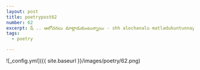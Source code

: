 ```yaml
---
layout: post
title: poetrypost62
number: 62
excerpt: ష్ .. ఆలోచనలు మాట్లాడుకుంటున్నాయి - shh alochanalu matladukuntunnayi
tags:
  - poetry

---
```




![_config.yml]({{ site.baseurl }}/images/poetry/62.png)

